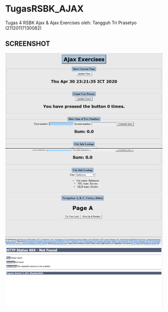 # TugasRSBK_AJAX
Tugas 4 RSBK Ajax &amp; Ajax Exercises oleh:
Tangguh Tri Prasetyo (21120117130082)

## SCREENSHOT
![Alt text](/ajax-exercises1.PNG?raw=true "ajax-exercises 1")
![Alt text](/ajax-exercises2.PNG?raw=true "ajax-exercises 2")
![Alt text](/ajax1.png?raw=true "ajax 1")
